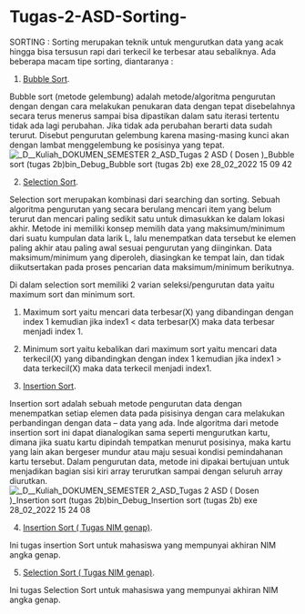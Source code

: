 # Tugas-2-ASD-Sorting-

SORTING :
Sorting merupakan teknik untuk mengurutkan data yang acak hingga bisa tersusun rapi dari terkecil ke terbesar atau sebaliknya.
Ada beberapa macam tipe sorting, diantaranya : 

1. <a href="https://github.com/Brigita-aurel/Tugas-2-ASD-Sorting-/blob/main/Bubble%20Sorting">Bubble Sort</a>.

  Bubble sort (metode gelembung) adalah metode/algoritma pengurutan dengan dengan cara melakukan penukaran data dengan tepat disebelahnya secara terus menerus sampai bisa dipastikan dalam satu iterasi tertentu tidak ada lagi perubahan. Jika tidak ada perubahan berarti data sudah terurut. Disebut pengurutan gelembung karena masing-masing kunci akan dengan lambat menggelembung ke posisinya yang tepat. 
  ![_D__Kuliah_DOKUMEN_SEMESTER 2_ASD_Tugas 2 ASD ( Dosen )_Bubble sort (tugas 2b)_bin_Debug_Bubble sort (tugas 2b) exe_  28_02_2022 15 09 42](https://user-images.githubusercontent.com/99226914/155942229-d53480b3-26ef-453e-abe9-4428e8688c2b.png)


2. <a href="https://github.com/Brigita-aurel/Tugas-2-ASD-Sorting-/blob/main/Selection%20Sort">Selection Sort</a>.

Selection sort merupakan kombinasi dari searching dan sorting. Sebuah algoritma pengurutan yang secara berulang mencari item yang belum terurut dan mencari paling sedikit satu untuk dimasukkan ke dalam lokasi akhir. Metode ini memiliki konsep memilih data yang maksimum/minimum dari suatu kumpulan data larik L, lalu menempatkan data tersebut ke elemen paling akhir atau paling awal
sesuai pengurutan yang diinginkan. Data maksimum/minimum yang diperoleh, diasingkan ke tempat lain, dan tidak diikutsertakan pada proses pencarian data maksimum/minimum berikutnya.

Di dalam selection sort memiliki 2 varian seleksi/pengurutan data yaitu maximum sort dan minimum sort.


1.    Maximum sort yaitu mencari data terbesar(X) yang dibandingan dengan index 1 kemudian jika   index1 < data terbesar(X) maka data terbesar menjadi index 1.


2.    Minimum sort yaitu kebalikan dari maximum sort yaitu mencari data terkecil(X) yang   dibandingkan dengan index 1 kemudian jika index1 > data terkecil(X) maka data terkecil menjadi       index1.  


3. <a href="https://github.com/Brigita-aurel/Tugas-2-ASD-Sorting-/blob/main/Insertion%20Sort">Insertion Sort</a>.

Insertion sort adalah sebuah metode pengurutan data dengan menempatkan setiap elemen data pada pisisinya dengan cara melakukan perbandingan dengan data – data yang ada. Inde algoritma dari metode insertion sort ini dapat dianalogikan sama seperti mengurutkan kartu, dimana jika suatu kartu dipindah tempatkan menurut posisinya, maka kartu yang lain akan bergeser mundur atau maju sesuai kondisi pemindahanan kartu tersebut. Dalam pengurutan data, metode ini dipakai bertujuan untuk menjadikan bagian sisi kiri array terurutkan sampai dengan seluruh array diurutkan.
![_D__Kuliah_DOKUMEN_SEMESTER 2_ASD_Tugas 2 ASD ( Dosen )_Insertion sort (tugas 2b)_bin_Debug_Insertion sort (tugas 2b) exe_  28_02_2022 15 24 08](https://user-images.githubusercontent.com/99226914/155942365-d8fd5701-ff94-4fae-b00b-09701ee0a3b1.png)


4. <a href="https://github.com/Brigita-aurel/Tugas-2-ASD-Sorting-/blob/main/Insertion%20Sort%20(%20Tugas%20NIM%20genap)">Insertion Sort ( Tugas NIM genap)</a>.

  Ini tugas insertion Sort untuk mahasiswa yang mempunyai akhiran NIM angka genap.
  
5. <a href="https://github.com/Brigita-aurel/Tugas-2-ASD-Sorting-/blob/main/Selection%20Sort%20(%20Tugas%20NIM%20genap)">Selection Sort ( Tugas NIM genap)</a>.

  Ini tugas Selection Sort untuk mahasiswa yang mempunyai akhiran NIM angka genap.


